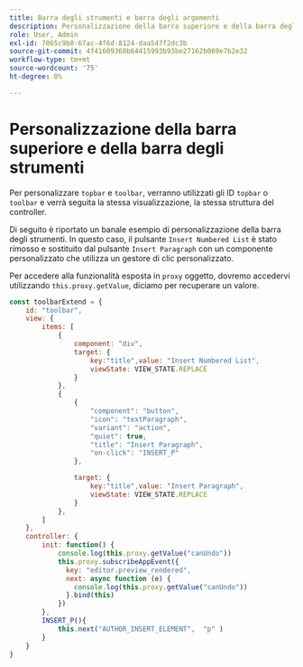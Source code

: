```yaml
---
title: Barra degli strumenti e barra degli argomenti
description: Personalizzazione della barra superiore e della barra degli strumenti
role: User, Admin
exl-id: 7065c9b8-67ac-4f6d-8124-daa547f2dc3b
source-git-commit: 4f41609368b64415993b93be27162b069e7b2e32
workflow-type: tm+mt
source-wordcount: '75'
ht-degree: 0%

---
```


# Personalizzazione della barra superiore e della barra degli strumenti

Per personalizzare `topbar` e `toolbar`, verranno utilizzati gli ID `topbar` o `toolbar` e verrà seguita la stessa visualizzazione, la stessa struttura del controller.

Di seguito è riportato un banale esempio di personalizzazione della barra degli strumenti. In questo caso, il pulsante `Insert Numbered List` è stato rimosso e sostituito dal pulsante `Insert Paragraph` con un componente personalizzato che utilizza un gestore di clic personalizzato.

Per accedere alla funzionalità esposta in `proxy` oggetto, dovremo accedervi utilizzando `this.proxy.getValue`, diciamo per recuperare un valore.

```js title = toolbar_customisation.js
const toolbarExtend = {
    id: "toolbar",
    view: {
        items: [
            {
                component: "div",
                target: {
                    key:"title",value: "Insert Numbered List",                    
                    viewState: VIEW_STATE.REPLACE
                }
            },
            {
                {
                    "component": "button",
                    "icon": "textParagraph",
                    "variant": "action",
                    "quiet": true,
                    "title": "Insert Paragraph",
                    "on-click": "INSERT_P"
                },

                target: {
                    key:"title",value: "Insert Paragraph",                    
                    viewState: VIEW_STATE.REPLACE
                }
            },
        ]
    },
    controller: {
        init: function() {
            console.log(this.proxy.getValue("canUndo"))
            this.proxy.subscribeAppEvent({
              key: "editor.preview_rendered",
              next: async function (e) {
                console.log(this.proxy.getValue("canUndo"))
              }.bind(this)
            })
        },
        INSERT_P(){
            this.next("AUTHOR_INSERT_ELEMENT",  "p" )
        }
    }
}
```
